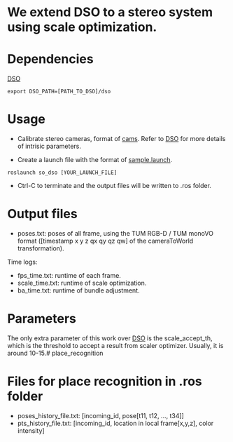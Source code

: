# We extend DSO to a stereo system using scale optimization.

# Dependencies
[DSO](https://github.com/JakobEngel/dso)
```
export DSO_PATH=[PATH_TO_DSO]/dso
```

# Usage
- Calibrate stereo cameras, format of [cams](https://github.com/jiawei-mo/scale_optimization/blob/master/cams). Refer to [DSO](https://github.com/JakobEngel/dso) for more details of intrisic parameters.

- Create a launch file with the format of [sample.launch](https://github.com/jiawei-mo/scale_optimization/blob/master/launch/sample.launch).

```
roslaunch so_dso [YOUR_LAUNCH_FILE]
```

- Ctrl-C to terminate and the output files will be written to .ros folder.

# Output files
- poses.txt: poses of all frame, using the TUM RGB-D / TUM monoVO format ([timestamp x y z qx qy qz qw] of the cameraToWorld transformation).

Time logs:
- fps_time.txt: runtime of each frame.
- scale_time.txt: runtime of scale optimization.
- ba_time.txt: runtime of bundle adjustment.

# Parameters
The only extra parameter of this work over [DSO](https://github.com/JakobEngel/dso) is the scale_accept_th, which is the threshold to accept a result from scaler optimizer. Usually, it is around 10-15.# place_recognition

# Files for place recognition in .ros folder
- poses_history_file.txt: [incoming_id, pose[t11, t12, ..., t34]]
- pts_history_file.txt: [incoming_id, location in local frame[x,y,z], color intensity]

